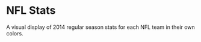NFL Stats
=========
A visual display of 2014 regular season stats for each NFL team in their own colors.
